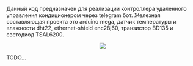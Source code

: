 Данный код предназначен для реализации контроллера удаленного управления кондиционером через telegram бот. Железная составляющая проекта это arduino mega, датчик температуры и влажности dht22, ethernet-shield enc28j60, транзистор BD135 и светодиод TSAL6200.

<p align="center">
<img src="http://admin-to-admin.info/tmp/air_cond.png"/>
</p>

TODO...


